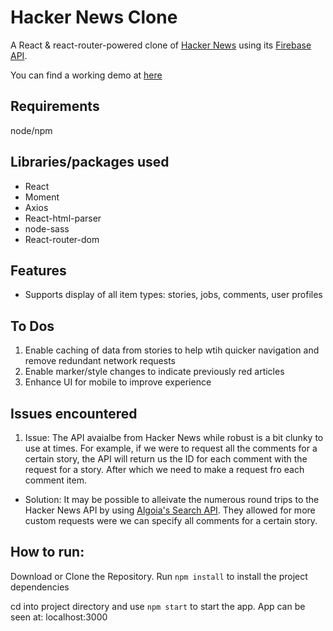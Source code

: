 # Hacker News Clone

A React & react-router-powered clone of [Hacker News](https://news.ycombinator.com/news) using its [Firebase API](https://github.com/HackerNews/API).

You can find a working demo at [here](https://ddd-37.github.io/hackernews)

## Requirements
node/npm

## Libraries/packages used
- React
- Moment
- Axios
- React-html-parser
- node-sass
- React-router-dom

## Features
- Supports display of all item types: stories, jobs, comments, user profiles

## To Dos
1. Enable caching of data from stories to help wtih quicker navigation and remove redundant network requests
2. Enable marker/style changes to indicate previously red articles
3. Enhance UI for mobile to improve experience

## Issues encountered
1. Issue: The API avaialbe from Hacker News while robust is a bit clunky to use at times. For example, if we were to request all the comments for a certain story, the API will return us the ID for each comment with the request for a story.  After which we need to make a request fro each comment item.
- Solution: It may be possible to alleivate the numerous round trips to the Hacker News API by using [Algoia's Search API](https://hn.algolia.com/api). They allowed for more custom requests were we can specify all comments for a certain story.


## How to run:
Download or Clone the Repository.
Run `npm install` to install the project dependencies 

cd into project directory and use `npm start` to start the app.
App can be seen at: localhost:3000
